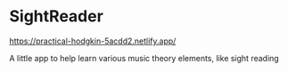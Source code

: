 # SightReader

https://practical-hodgkin-5acdd2.netlify.app/

A little app to help learn various music theory elements, like sight reading

